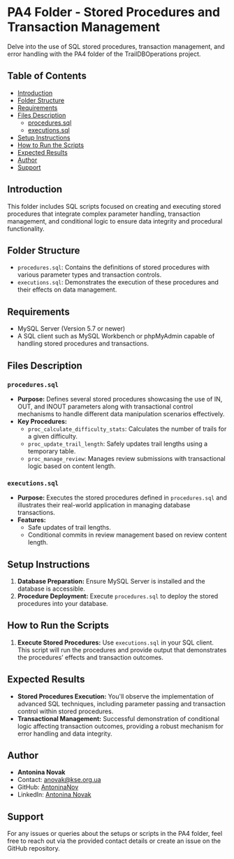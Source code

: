 # PA4 Folder - Stored Procedures and Transaction Management

Delve into the use of SQL stored procedures, transaction management, and error handling with the PA4 folder of the TrailDBOperations project.

## Table of Contents
- [Introduction](#introduction)
- [Folder Structure](#folder-structure)
- [Requirements](#requirements)
- [Files Description](#files-description)
  - [procedures.sql](#proceduressql)
  - [executions.sql](#executionssql)
- [Setup Instructions](#setup-instructions)
- [How to Run the Scripts](#how-to-run-the-scripts)
- [Expected Results](#expected-results)
- [Author](#author)
- [Support](#support)

## Introduction
This folder includes SQL scripts focused on creating and executing stored procedures that integrate complex parameter handling, transaction management, and conditional logic to ensure data integrity and procedural functionality.

## Folder Structure
- `procedures.sql`: Contains the definitions of stored procedures with various parameter types and transaction controls.
- `executions.sql`: Demonstrates the execution of these procedures and their effects on data management.

## Requirements
- MySQL Server (Version 5.7 or newer)
- A SQL client such as MySQL Workbench or phpMyAdmin capable of handling stored procedures and transactions.

## Files Description

### `procedures.sql`
- **Purpose:** Defines several stored procedures showcasing the use of IN, OUT, and INOUT parameters along with transactional control mechanisms to handle different data manipulation scenarios effectively.
- **Key Procedures:**
  - `proc_calculate_difficulty_stats`: Calculates the number of trails for a given difficulty.
  - `proc_update_trail_length`: Safely updates trail lengths using a temporary table.
  - `proc_manage_review`: Manages review submissions with transactional logic based on content length.

### `executions.sql`
- **Purpose:** Executes the stored procedures defined in `procedures.sql` and illustrates their real-world application in managing database transactions.
- **Features:**
  - Safe updates of trail lengths.
  - Conditional commits in review management based on review content length.

## Setup Instructions
1. **Database Preparation:** Ensure MySQL Server is installed and the database is accessible.
2. **Procedure Deployment:** Execute `procedures.sql` to deploy the stored procedures into your database.

## How to Run the Scripts
1. **Execute Stored Procedures:** Use `executions.sql` in your SQL client. This script will run the procedures and provide output that demonstrates the procedures’ effects and transaction outcomes.

## Expected Results
- **Stored Procedures Execution:** You'll observe the implementation of advanced SQL techniques, including parameter passing and transaction control within stored procedures.
- **Transactional Management:** Successful demonstration of conditional logic affecting transaction outcomes, providing a robust mechanism for error handling and data integrity.

## Author
- **Antonina Novak**
- Contact: anovak@kse.org.ua
- GitHub: [AntoninaNov](https://github.com/AntoninaNov)
- LinkedIn: [Antonina Novak](https://www.linkedin.com/in/antonina-novak/)

## Support
For any issues or queries about the setups or scripts in the PA4 folder, feel free to reach out via the provided contact details or create an issue on the GitHub repository.
